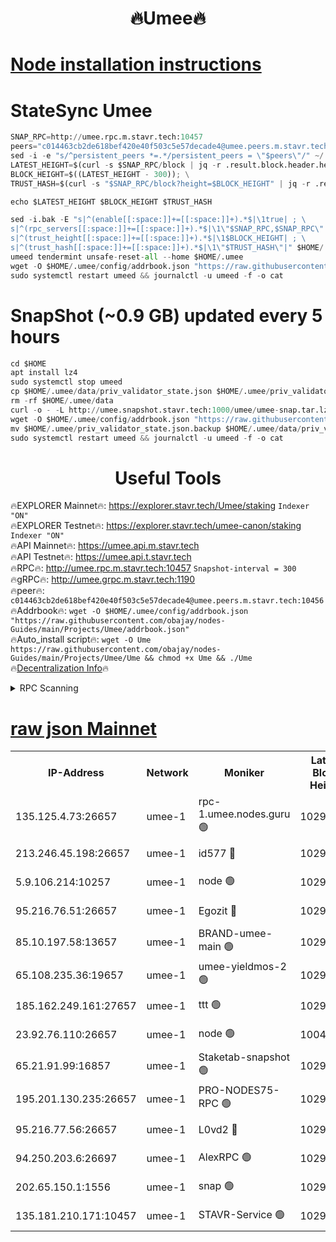 <h1 align="center"> 🔥Umee🔥</h1>


[Node installation instructions](https://github.com/obajay/nodes-Guides/tree/main/Projects/Umee)
=
# StateSync Umee
```python
SNAP_RPC=http://umee.rpc.m.stavr.tech:10457
peers="c014463cb2de618bef420e40f503c5e57decade4@umee.peers.m.stavr.tech:10456"
sed -i -e "s/^persistent_peers *=.*/persistent_peers = \"$peers\"/" ~/.umee/config/config.toml
LATEST_HEIGHT=$(curl -s $SNAP_RPC/block | jq -r .result.block.header.height); \
BLOCK_HEIGHT=$((LATEST_HEIGHT - 300)); \
TRUST_HASH=$(curl -s "$SNAP_RPC/block?height=$BLOCK_HEIGHT" | jq -r .result.block_id.hash)

echo $LATEST_HEIGHT $BLOCK_HEIGHT $TRUST_HASH

sed -i.bak -E "s|^(enable[[:space:]]+=[[:space:]]+).*$|\1true| ; \
s|^(rpc_servers[[:space:]]+=[[:space:]]+).*$|\1\"$SNAP_RPC,$SNAP_RPC\"| ; \
s|^(trust_height[[:space:]]+=[[:space:]]+).*$|\1$BLOCK_HEIGHT| ; \
s|^(trust_hash[[:space:]]+=[[:space:]]+).*$|\1\"$TRUST_HASH\"|" $HOME/.umee/config/config.toml
umeed tendermint unsafe-reset-all --home $HOME/.umee
wget -O $HOME/.umee/config/addrbook.json "https://raw.githubusercontent.com/obajay/nodes-Guides/main/Projects/Umee/addrbook.json"
sudo systemctl restart umeed && journalctl -u umeed -f -o cat
```
# SnapShot (~0.9 GB) updated every 5 hours
```python
cd $HOME
apt install lz4
sudo systemctl stop umeed
cp $HOME/.umee/data/priv_validator_state.json $HOME/.umee/priv_validator_state.json.backup
rm -rf $HOME/.umee/data
curl -o - -L http://umee.snapshot.stavr.tech:1000/umee/umee-snap.tar.lz4 | lz4 -c -d - | tar -x -C $HOME/.umee --strip-components 2
wget -O $HOME/.umee/config/addrbook.json "https://raw.githubusercontent.com/obajay/nodes-Guides/main/Projects/Umee/addrbook.json"
mv $HOME/.umee/priv_validator_state.json.backup $HOME/.umee/data/priv_validator_state.json
sudo systemctl restart umeed && journalctl -u umeed -f -o cat
```
 <h1 align="center"> Useful Tools</h1>

🔥EXPLORER Mainnet🔥:      https://explorer.stavr.tech/Umee/staking             `Indexer "ON"` \
🔥EXPLORER Testnet🔥:        https://explorer.stavr.tech/umee-canon/staking      `Indexer "ON"` \
🔥API Mainnet🔥:                   https://umee.api.m.stavr.tech \
🔥API Testnet🔥:                     https://umee.api.t.stavr.tech \
🔥RPC🔥:                                   http://umee.rpc.m.stavr.tech:10457                     `Snapshot-interval = 300` \
🔥gRPC🔥:                              http://umee.grpc.m.stavr.tech:1190 \
🔥peer🔥:                     `c014463cb2de618bef420e40f503c5e57decade4@umee.peers.m.stavr.tech:10456` \
🔥Addrbook🔥:    ```wget -O $HOME/.umee/config/addrbook.json "https://raw.githubusercontent.com/obajay/nodes-Guides/main/Projects/Umee/addrbook.json"``` \
🔥Auto_install script🔥: ```wget -O Ume https://raw.githubusercontent.com/obajay/nodes-Guides/main/Projects/Umee/Ume && chmod +x Ume && ./Ume``` \
🔥[Decentralization Info](https://github.com/obajay/StateSync-snapshots/tree/main/Projects/Umee/Decentralization)🔥

<details>
<summary>RPC Scanning</summary>

<h2 align="center"> We scan nodes in real time every 4 hours. And we provide the final result of RPC endpoints.
We cannot influence the operation of these nodes in any way. </h2>


```python
If Voting Power is higher than 0 --> then the Node is a validator of the network and may be subject to attack and be a potential threat to the chain.
```
```python
We marked such validators with a red symbol
```

</details>

[raw json Mainnet](https://rpc-check.umeem.stavr.tech/umeem/rpc-umeem-result.json)
=



<table><tr><th>IP-Address</th><th>Network</th><th>Moniker</th><th>Latest Block Height</th><th>Earliest Block Height</th><th>Catching Up</th><th>Tx Index</th><th>Voting Power</th><th>Scan Time</th></tr><tr><td>135.125.4.73:26657</td><td>umee-1</td><td>rpc-1.umee.nodes.guru 🟢</td><td>10296976</td><td>5167386</td><td>False</td><td>on</td><td>0</td><td>2024-01-25T16:08:01.003282975UTC</td></tr><tr><td>213.246.45.198:26657</td><td>umee-1</td><td>id577 🔴</td><td>10296963</td><td>7100001</td><td>False</td><td>on</td><td>35104858</td><td>2024-01-25T16:06:43.507204930UTC</td></tr><tr><td>5.9.106.214:10257</td><td>umee-1</td><td>node 🟢</td><td>10296972</td><td>7942001</td><td>False</td><td>on</td><td>0</td><td>2024-01-25T16:07:37.810093086UTC</td></tr><tr><td>95.216.76.51:26657</td><td>umee-1</td><td>Egozit 🔴</td><td>10296976</td><td>8262001</td><td>False</td><td>off</td><td>38382847</td><td>2024-01-25T16:08:00.648829555UTC</td></tr><tr><td>85.10.197.58:13657</td><td>umee-1</td><td>BRAND-umee-main 🟢</td><td>10296966</td><td>8427832</td><td>False</td><td>on</td><td>0</td><td>2024-01-25T16:07:00.867681407UTC</td></tr><tr><td>65.108.235.36:19657</td><td>umee-1</td><td>umee-yieldmos-2 🟢</td><td>10296957</td><td>9575548</td><td>False</td><td>on</td><td>0</td><td>2024-01-25T16:06:08.138471939UTC</td></tr><tr><td>185.162.249.161:27657</td><td>umee-1</td><td>ttt 🟢</td><td>10296970</td><td>9733423</td><td>False</td><td>on</td><td>0</td><td>2024-01-25T16:07:24.132504225UTC</td></tr><tr><td>23.92.76.110:26657</td><td>umee-1</td><td>node 🟢</td><td>10046600</td><td>9953901</td><td>False</td><td>on</td><td>0</td><td>2024-01-25T16:08:41.734976967UTC</td></tr><tr><td>65.21.91.99:16857</td><td>umee-1</td><td>Staketab-snapshot 🟢</td><td>10296967</td><td>9992001</td><td>False</td><td>off</td><td>0</td><td>2024-01-25T16:07:11.589835455UTC</td></tr><tr><td>195.201.130.235:26657</td><td>umee-1</td><td>PRO-NODES75-RPC 🟢</td><td>10296971</td><td>10196971</td><td>False</td><td>on</td><td>0</td><td>2024-01-25T16:07:32.520016560UTC</td></tr><tr><td>95.216.77.56:26657</td><td>umee-1</td><td>L0vd2 🔴</td><td>10296979</td><td>10196979</td><td>False</td><td>off</td><td>37497735</td><td>2024-01-25T16:08:18.256816608UTC</td></tr><tr><td>94.250.203.6:26697</td><td>umee-1</td><td>AlexRPC 🟢</td><td>10296964</td><td>10260001</td><td>False</td><td>on</td><td>0</td><td>2024-01-25T16:06:54.364123550UTC</td></tr><tr><td>202.65.150.1:1556</td><td>umee-1</td><td>snap 🟢</td><td>10296971</td><td>10294430</td><td>False</td><td>on</td><td>0</td><td>2024-01-25T16:07:33.446018394UTC</td></tr><tr><td>135.181.210.171:10457</td><td>umee-1</td><td>STAVR-Service 🟢</td><td>10296977</td><td>10296101</td><td>False</td><td>on</td><td>0</td><td>2024-01-25T16:08:09.620604884UTC</td></tr></table>
